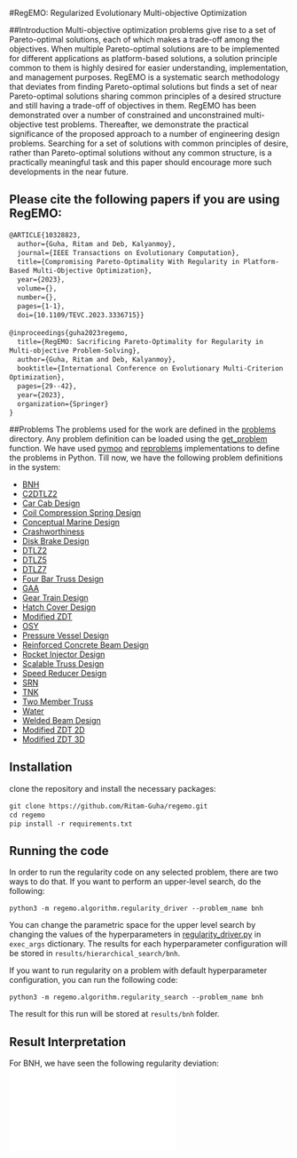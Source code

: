 #RegEMO: Regularized Evolutionary Multi-objective Optimization

##Introduction
Multi-objective optimization problems give rise to a set of Pareto-optimal solutions, each of which makes a trade-off among the objectives. When multiple Pareto-optimal solutions are to be implemented for different applications as platform-based solutions, a solution principle common to them is highly desired for easier understanding, implementation, and management purposes. RegEMO is a systematic search methodology that deviates from finding Pareto-optimal solutions but finds a set of near Pareto-optimal solutions sharing common principles of a desired structure and still having a trade-off of objectives in them. RegEMO has been demonstrated over a number of constrained and unconstrained multi-objective test problems. Thereafter, we demonstrate the practical significance of the proposed approach to a number of engineering design problems. Searching for a set of solutions with common principles of desire, rather than Pareto-optimal solutions without any common structure, is a practically meaningful task and this paper should encourage more such developments in the near future.

## Please cite the following papers if you are using RegEMO:
    @ARTICLE{10328823,
      author={Guha, Ritam and Deb, Kalyanmoy},
      journal={IEEE Transactions on Evolutionary Computation}, 
      title={Compromising Pareto-Optimality With Regularity in Platform-Based Multi-Objective Optimization}, 
      year={2023},
      volume={},
      number={},
      pages={1-1},
      doi={10.1109/TEVC.2023.3336715}}

    @inproceedings{guha2023regemo,
      title={RegEMO: Sacrificing Pareto-Optimality for Regularity in Multi-objective Problem-Solving},
      author={Guha, Ritam and Deb, Kalyanmoy},
      booktitle={International Conference on Evolutionary Multi-Criterion Optimization},
      pages={29--42},
      year={2023},
      organization={Springer}
    }

##Problems
The problems used for the work are defined in the [problems](https://github.com/Ritam-Guha/regemo/tree/tevc/regemo/problems) directory. Any problem definition can be loaded using the [get_problem](https://github.com/Ritam-Guha/regemo/blob/tevc/regemo/problems/get_problem.py) function. 
We have used [pymoo](https://github.com/anyoptimization/pymoo) and [reproblems](https://github.com/ryojitanabe/reproblems) implementations to define the problems in Python.
Till now, we have the following problem definitions in the system:
* [BNH](https://github.com/Ritam-Guha/regemo/blob/tevc/regemo/problems/bnh.py)
* [C2DTLZ2](https://github.com/Ritam-Guha/regemo/blob/tevc/regemo/problems/c2dtlz2.py)
* [Car Cab Design](https://github.com/Ritam-Guha/regemo/blob/tevc/regemo/problems/car_cab_design.py)
* [Coil Compression Spring Design](https://github.com/Ritam-Guha/regemo/blob/tevc/regemo/problems/coil_compression_spring_design.py)
* [Conceptual Marine Design](https://github.com/Ritam-Guha/regemo/blob/tevc/regemo/problems/conceptual_marine_desgin.py)
* [Crashworthiness](https://github.com/Ritam-Guha/regemo/blob/tevc/regemo/problems/crashworthiness.py)
* [Disk Brake Design](https://github.com/Ritam-Guha/regemo/blob/tevc/regemo/problems/disk_brake_design.py)
* [DTLZ2](https://github.com/Ritam-Guha/regemo/blob/tevc/regemo/problems/dtlz2.py)
* [DTLZ5](https://github.com/Ritam-Guha/regemo/blob/tevc/regemo/problems/dtlz5.py)
* [DTLZ7](https://github.com/Ritam-Guha/regemo/blob/tevc/regemo/problems/dtlz7.py)
* [Four Bar Truss Design](https://github.com/Ritam-Guha/regemo/blob/tevc/regemo/problems/four_bar_truss_design.py)
* [GAA](https://github.com/Ritam-Guha/regemo/blob/tevc/regemo/problems/gaa.py)
* [Gear Train Design](https://github.com/Ritam-Guha/regemo/blob/tevc/regemo/problems/gear_train_design.py)
* [Hatch Cover Design](https://github.com/Ritam-Guha/regemo/blob/tevc/regemo/problems/hatch_cover_design.py)
* [Modified ZDT](https://github.com/Ritam-Guha/regemo/blob/tevc/regemo/problems/mod_zdt.py)
* [OSY](https://github.com/Ritam-Guha/regemo/blob/tevc/regemo/problems/osy.py)
* [Pressure Vessel Design](https://github.com/Ritam-Guha/regemo/blob/tevc/regemo/problems/pressure_vessel_design.py)
* [Reinforced Concrete Beam Design](https://github.com/Ritam-Guha/regemo/blob/tevc/regemo/problems/reinforced_concrete_beam_design.py)
* [Rocket Injector Design](https://github.com/Ritam-Guha/regemo/blob/tevc/regemo/problems/rocket_injector_design.py)
* [Scalable Truss Design](https://github.com/Ritam-Guha/regemo/blob/tevc/regemo/problems/scalable_truss.py)
* [Speed Reducer Design](https://github.com/Ritam-Guha/regemo/blob/tevc/regemo/problems/speed_reducer_design.py)
* [SRN](https://github.com/Ritam-Guha/regemo/blob/tevc/regemo/problems/srn.py)
* [TNK](https://github.com/Ritam-Guha/regemo/blob/tevc/regemo/problems/tnk.py)
* [Two Member Truss](https://github.com/Ritam-Guha/regemo/blob/tevc/regemo/problems/two_member_truss.py)
* [Water](https://github.com/Ritam-Guha/regemo/blob/tevc/regemo/problems/water.py)
* [Welded Beam Design](https://github.com/Ritam-Guha/regemo/blob/tevc/regemo/problems/welded_beam_design.py)
* [Modified ZDT 2D](https://github.com/Ritam-Guha/regemo/blob/tevc/regemo/problems/zdt_mod_2d.py)
* [Modified ZDT 3D](https://github.com/Ritam-Guha/regemo/blob/tevc/regemo/problems/zdt_mod_3d.py)

## Installation
clone the repository and install the necessary packages:

    git clone https://github.com/Ritam-Guha/regemo.git
    cd regemo
    pip install -r requirements.txt

## Running the code
In order to run the regularity code on any selected problem, there are two ways to do that. If you want to perform an upper-level search, do the following:
    
    python3 -m regemo.algorithm.regularity_driver --problem_name bnh

You can change the parametric space for the upper level search by changing the values of the hyperparameters in [regularity_driver.py](https://github.com/Ritam-Guha/regemo/blob/tevc/regemo/algorithm/regularity_driver.py) in <code>exec_args</code> dictionary.
The results for each hyperparameter configuration will be stored in <code>results/hierarchical_search/bnh</code>.

If you want to run regularity on a problem with default hyperparameter configuration, you can run the following code:

    python3 -m regemo.algorithm.regularity_search --problem_name bnh

The result for this run will be stored at <code>results/bnh</code> folder.

## Result Interpretation
For BNH, we have seen the following regularity deviation:
![Regular Front for BNH](images/final_efficient_fronts.pdf)